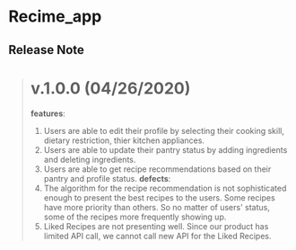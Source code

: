 # Recime_app
## Release Note
> # v.1.0.0 (04/26/2020)
>  **features**:
>   1. Users are able to edit their profile by selecting their cooking skill, dietary restriction, 
>      thier kitchen appliances.
>   2. Users are able to update their pantry status by adding ingredients and deleting ingredients.
>   3. Users are able to get recipe recommendations based on their pantry and profile status.
> **defects**:
>   1. The algorithm for the recipe recommendation is not sophisticated enough to present the best
>       recipes to the users. Some recipes have more priority than others. So no matter of users'
>       status, some of the recipes more frequently showing up.
>   2. Liked Recipes are not presenting well. Since our product has limited API call, we cannot call new
>       API for the Liked Recipes.
